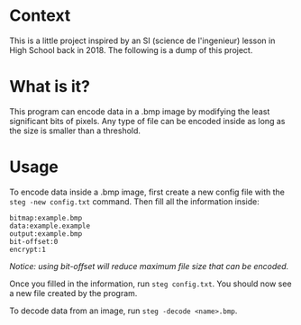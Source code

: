 # Context
This is a little project inspired by an SI (science de l'ingenieur) lesson in High School back in 2018.
The following is a dump of this project.

# What is it?
This program can encode data in a .bmp image by modifying the least significant bits of pixels. Any type of file can be encoded inside as long as the size is smaller than a threshold.

# Usage

To encode data inside a .bmp image, first create a new config file with the `steg -new config.txt` command. Then fill all the information inside:
```
bitmap:example.bmp
data:example.example
output:example.bmp
bit-offset:0
encrypt:1
```
*Notice: using bit-offset will reduce maximum file size that can be encoded.*

Once you filled in the information, run `steg config.txt`.
You should now see a new file created by the program.

To decode data from an image, run `steg -decode <name>.bmp`. 
